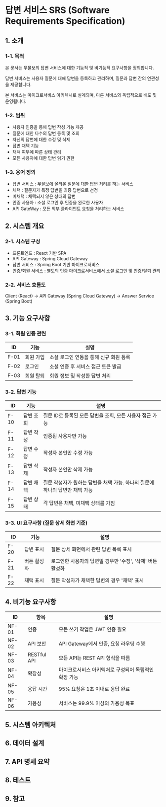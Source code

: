 # 답변 서비스 SRS (Software Requirements Specification)

## 1. 소개
### 1-1. 목적
본 문서는 무물보의 답변 서비스에 대한 기능적 및 비기능적 요구사항을 정의합니다.

답변 서비스는 사용자 질문에 대해 답변을 등록하고 관리하며, 질문과 답변 간의 연관성을 제공합니다.

본 서비스는 마이크로서비스 아키텍처로 설계되며, 다른 서비스와 독립적으로 배포 및 운영됩니다.

### 1-2. 범위
- 사용자 인증을 통해 답변 작성 기능 제공
- 질문에 대한 다수의 답변 등록 및 조회
- 자신의 답변에 대한 수정 및 삭제
- 답변 채택 기능
- 채택 여부에 따른 상태 관리
- 모든 사용자에 대한 답변 읽기 권한

### 1-3. 용어 정의
- 답변 서비스 : 무물보에 올라온 질문에 대한 답변 처리를 하는 서비스
- 채택 : 질문자가 특정 답변을 최종 답변으로 선정
- 미채택 : 채택되지 않은 상태의 답변
- 인증 사용자 : 소셜 로그인 후 인증을 완료한 사용자
- API GateWay : 모든 외부 클라이언트 요청을 처리하는 서비스

  
## 2. 시스템 개요
### 2-1. 시스템 구성
- 프론트엔드 : React 기반 SPA
- API Gateway : Spring Cloud Gateway
- 답변 서비스 : Spring Boot 기반 마이크로서비스
- 인증/회원 서비스 : 별도의 인증 마이크로서비스에서 소셜 로그인 및 인증/탈퇴 관리

### 2-2. 서비스 흐름도
Client (React) -> API Gateway (Spring Cloud Gateway) -> Answer Service (Spring Boot)


## 3. 기능 요구사항
### 3-1. 회원 인증 관련
ID|기능|설명|
|------|---|---|
|F-01|회원 가입|소셜 로그인 연동을 통해 신규 회원 등록|
|F-02|로그인|소셜 인증 후 서비스 접근 토큰 발급|
|F-03|회원 탈퇴|회원 정보 및 작성한 답변 처리|

### 3-2. 답변 기능
ID|기능|설명|
|------|---|---|
|F-10|답변 조회|질문 ID로 등록된 모든 답변을 조회, 모든 사용자 접근 가능|
|F-11|답변 작성|인증된 사용자만 가능|
|F-12|답변 수정|작성자 본인만 수정 가능|
|F-13|답변 삭제|작성자 본인만 삭제 가능|
|F-14|답변 채택|질문 작성자가 원하는 답변을 채택 가능. 하나의 질문에 하나의 답변만 채택 가능|
|F-15|답변 상태|각 답변은 채택, 미채택 상태를 가짐|

### 3-3. UI 요구사항 (질문 상세 화면 기준)
ID|기능|설명|
|------|---|---|
|F-20|답변 표시|질문 상세 화면에서 관련 답변 목록 표시|
|F-21|버튼 활성화|로그인한 사용자의 답변일 경우만 '수정', '삭제' 버튼 활성화|
|F-22|채택 표시|질문 작성자가 채택한 답변의 경우 '채택' 표시|

## 4. 비기능 요구사항
ID|항목|설명|
|------|---|---|
|NF-01|인증|모든 쓰기 작업은 JWT 인증 필요|
|NF-02|API 보안|API Gateway에서 인증, 요청 라우팅 수행|
|NF-03|RESTful API|모든 API는 REST API 형식을 따름|
|NF-04|확장성|마이크로서비스 아키텍처로 구성되어 독립적인 확장 가능|
|NF-05|응답 시간|95% 요청은 1초 이내로 응답 완료|
|NF-06|가용성|서비스는 99.9% 이상의 가용성 목표|

## 5. 시스템 아키텍처
## 6. 데이터 설계
## 7. API 명세 요약
## 8. 테스트
## 9. 참고
